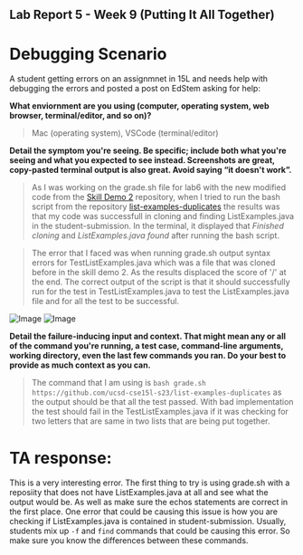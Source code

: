 ## Lab Report 5 - Week 9 (Putting It All Together)

# Debugging Scenario 

A student getting errors on an assignmnet in 15L and needs help with debugging the errors and posted a post on EdStem asking for help:

**What enviornment are you using (computer, operating system, web browser, terminal/editor, and so on)?**

> Mac (operating system), VSCode (terminal/editor)

**Detail the symptom you're seeing. Be specific; include both what you're seeing and what you expected to see instead. 
Screenshots are great, copy-pasted terminal output is also great. Avoid saying “it doesn't work”.**

> As I was working on the grade.sh file for lab6 with the new modified code from the [Skill Demo 2](https://github.com/ucsd-cse15l-s23/grader-skill-demo2) repository, when I tried to run the bash script from the repository [list-examples-duplicates](https://github.com/ucsd-cse15l-s23/list-examples-duplicates) the results was that my code was successfull in cloning and finding ListExamples.java in the student-submission. In the terminal, it displayed that *Finished cloning* and *ListExamples.java found* after running the bash script.

> The error that I faced was when running grade.sh output syntax errors for TestListExamples.java which was a file that was cloned before in the skill demo 2. As the results displaced the score of '/' at the end. The correct output of the script is that it should successfully run for the test in TestListExamples.java to test the ListExamples.java file and for all the test to be successful. 

![Image]()
![Image]()

**Detail the failure-inducing input and context. That might mean any or all of the command you're running, a test case, 
command-line arguments, working directory, even the last few commands you ran. Do your best to provide as much context as you can.**

> The command that I am using is `bash grade.sh https://github.com/ucsd-cse15l-s23/list-examples-duplicates` as the output should be that all the test passed. With bad implementation the test should fail in the TestListExamples.java if it was checking for two letters that are same in two lists that are being put together. 

# TA response: 
This is a very interesting error. The first thing to try is using grade.sh with a reposiity that does not have ListExamples.java at all and see what the output would be. As well as make sure the echos statements are correct in the first place. One error that could be causing this issue is how you are checking if ListExamples.java is contained in student-submission. Usually, students mix up `-f` and `find` commands that could be causing this error. So make sure you know the differences between these commands. 




